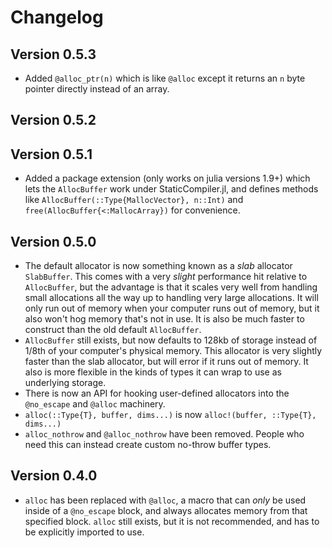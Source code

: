 # Changelog

## Version 0.5.3

+ Added `@alloc_ptr(n)` which is like `@alloc` except it returns an `n` byte pointer directly instead of an array.

## Version 0.5.2

## Version 0.5.1

+ Added a package extension (only works on julia versions 1.9+) which lets the `AllocBuffer` work under
StaticCompiler.jl, and defines methods like `AllocBuffer(::Type{MallocVector}, n::Int)` and `free(AllocBuffer{<:MallocArray})` for convenience. 

## Version 0.5.0

+ The default allocator is now something known as a *slab* allocator `SlabBuffer`. This comes with a very *slight* performance hit relative to `AllocBuffer`, but the advantage is that it scales very well from handling small allocations all the way up to handling very large allocations. It will only run out of memory when your computer runs out of memory, but it also won't hog memory that's not in use.  It is also be much faster to construct than the old default `AllocBuffer`. 
+ `AllocBuffer` still exists, but now defaults to 128kb of storage instead of 1/8th of your computer's physical memory. This allocator is very slightly faster than the slab allocator, but will error if it runs out of memory. It also is more flexible in the kinds of types it can wrap to use as underlying storage.
+ There is now an API for hooking user-defined allocators into the `@no_escape` and `@alloc` machinery.
+ `alloc(::Type{T}, buffer, dims...)` is now `alloc!(buffer, ::Type{T}, dims...)`
+ `alloc_nothrow` and `@alloc_nothrow` have been removed. People who need this can instead create custom no-throw buffer types.

## Version 0.4.0

+ `alloc` has been replaced with `@alloc`, a macro that can *only* be used inside of a `@no_escape` block, and always
  allocates memory from that specified block. `alloc` still exists, but it is not recommended, and has to be
  explicitly imported to use.
